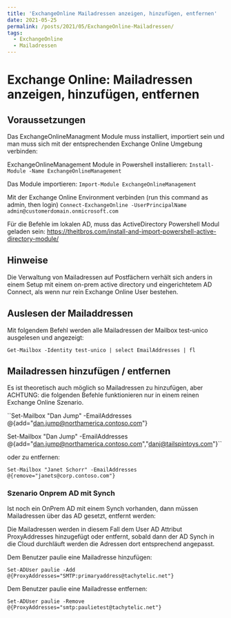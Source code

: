 ```yaml
---
title: 'ExchangeOnline Mailadressen anzeigen, hinzufügen, entfernen'
date: 2021-05-25
permalink: /posts/2021/05/ExchangeOnline-Mailadressen/
tags:
  - ExchangeOnline
  - Mailadressen
---
```


# Exchange Online: Mailadressen anzeigen, hinzufügen, entfernen
## Voraussetzungen
Das ExchangeOnlineManagment Module muss installiert, importiert sein und man muss sich mit der entsprechenden Exchange Online Umgebung verbinden: 

ExchangeOnlineManagement Module in Powershell installieren:
``Install-Module -Name ExchangeOnlineManagement``

Das Module importieren:
``Import-Module ExchangeOnlineManagement``

Mit der Exchange Online Environment verbinden (run this command as admin, then login)
``Connect-ExchangeOnline -UserPrincipalName admin@customerdomain.onmicrosoft.com``

Für die Befehle im lokalen AD, muss das ActiveDirectory Powershell Modul geladen sein: https://theitbros.com/install-and-import-powershell-active-directory-module/

## Hinweise
Die Verwaltung von Mailadressen auf Postfächern verhält sich anders in einem Setup mit einem on-prem active directory und eingerichtetem AD Connect, als wenn nur rein Exchange Online User bestehen. 

## Auslesen der Mailaddressen
Mit folgendem Befehl werden alle Mailadressen der Mailbox test-unico ausgelesen und angezeigt:

``Get-Mailbox -Identity test-unico | select EmailAddresses | fl``



## Mailadressen hinzufügen / entfernen
Es ist theoretisch auch möglich so Mailadressen zu hinzufügen, aber ACHTUNG: die folgenden Befehle funktionieren nur in einem reinen Exchange Online Szenario. 

``Set-Mailbox "Dan Jump" -EmailAddresses @{add="dan.jump@northamerica.contoso.com"}

Set-Mailbox "Dan Jump" -EmailAddresses @{add="dan.jump@northamerica.contoso.com","danj@tailspintoys.com"}``

oder zu entfernen:

``Set-Mailbox "Janet Schorr" -EmailAddresses @{remove="janets@corp.contoso.com"}``

### Szenario Onprem AD mit Synch
Ist noch ein OnPrem AD mit einem Synch vorhanden, dann müssen Mailadressen über das AD gesetzt, entfernt werden:

Die Mailadressen werden in diesem Fall dem User AD Attribut ProxyAddresses hinzugefügt oder entfernt, sobald dann der AD Synch in die Cloud durchläuft werden die Adressen dort entsprechend angepasst. 

Dem Benutzer paulie eine Mailadresse hinzufügen:

``Set-ADUser paulie -Add @{ProxyAddresses="SMTP:primaryaddress@tachytelic.net"}``

Dem Benutzer paulie eine Mailadresse entfernen:

``Set-ADUser paulie -Remove @{ProxyAddresses="smtp:paulietest@tachytelic.net"}``